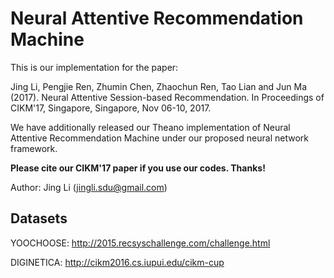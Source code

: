 # Neural Attentive Recommendation Machine

This is our implementation for the paper:

Jing Li, Pengjie Ren, Zhumin Chen, Zhaochun Ren, Tao Lian and Jun Ma (2017). Neural Attentive Session-based Recommendation. In Proceedings of CIKM'17, Singapore, Singapore, Nov 06-10, 2017.

We have additionally released our Theano implementation of Neural Attentive Recommendation Machine under our proposed neural network framework.

**Please cite our CIKM'17 paper if you use our codes. Thanks!**

Author: Jing Li (jingli.sdu@gmail.com)

## Datasets

YOOCHOOSE: http://2015.recsyschallenge.com/challenge.html

DIGINETICA: http://cikm2016.cs.iupui.edu/cikm-cup
